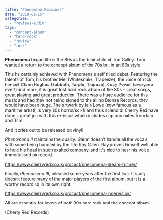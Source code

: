 ```yaml
---
title: "Phenomena Reissues"
date: "2019-01-15"
categories: 
  - "reviews-audio"
tags: 
  - "concept-album"
  - "hard-rock"
  - "review"
  - "rock"
---
```


**Phenomena** began life in the 80s as the brainchild of Ton Galley. Tom wanted a return to the concept album of the 70s but in an 80s style.

This he certainly achieved with Phenomena's self titled debut. Featuring the talents of Tom, his brother Mel (Whitesnake, Trapeeze), the voice of rock himself Glenn Hughes (Sabbath, Purple, Trapeze), Cozy Powell (everyone ever!) and more, it is great lost hard rock album of the 80s – great songs, great playing and great production. There was a huge audience for this music and had they not being signed to the ailing Bronze Records, they would have been huge. The artwork by Iain Lowe (now famous as a maritime artist!) is very 80s horror/sci-fi and thus splendid! Cherry Red have done a great job with this re-issue which includes copious notes from Iain and Tom.

And it cries out to be released on vinyl!

_Phenomena II_ maintains the quality. Glenn doesn’t handle all the vocals, with some being handled by the late Ray Gillen. Ray proves himself well able to hold his head in such exalted company, and it's nice to hear his voice immortalised on record.

https://www.cherryred.co.uk/product/phenomena-dream-runner/

Finally, _Phenomena III_, released some years after the first two. It sadly doesn’t feature many of the major players of the first album, but it is a worthy recording in its own right.

https://www.cherryred.co.uk/product/phenomena-innervision/

All are essential for lovers of both 80s hard rock and the concept album.

(Cherry Red Records)
